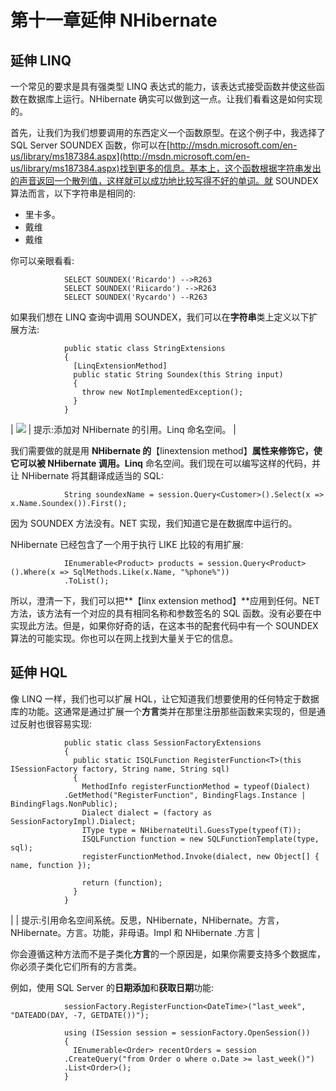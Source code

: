 # 第十一章延伸 NHibernate

## 延伸 LINQ

一个常见的要求是具有强类型 LINQ 表达式的能力，该表达式接受函数并使这些函数在数据库上运行。NHibernate 确实可以做到这一点。让我们看看这是如何实现的。

首先，让我们为我们想要调用的东西定义一个函数原型。在这个例子中，我选择了 SQL Server SOUNDEX 函数，你可以在[http://msdn.microsoft.com/en-us/library/ms187384.aspx](http://msdn.microsoft.com/en-us/library/ms187384.aspx)找到更多的信息。基本上，这个函数根据字符串发出的声音返回一个散列值，这样就可以成功地比较写得不好的单词。就 SOUNDEX 算法而言，以下字符串是相同的:

*   里卡多。
*   戴维
*   戴维

你可以亲眼看看:

```
            SELECT SOUNDEX('Ricardo') -->R263
            SELECT SOUNDEX('Riicardo') -->R263
            SELECT SOUNDEX('Rycardo') --R263

```

如果我们想在 LINQ 查询中调用 SOUNDEX，我们可以在**字符串**类上定义以下扩展方法:

```
            public static class StringExtensions
            {
              [LinqExtensionMethod]
              public static String Soundex(this String input)
              {
                throw new NotImplementedException();
              }
            }

```

| ![](../Images/tip.png) | 提示:添加对 NHibernate 的引用。Linq 命名空间。 |

我们需要做的就是用 **NHibernate 的**【linextension method】**属性来修饰它，使它可以被 NHibernate 调用。Linq** 命名空间。我们现在可以编写这样的代码，并让 NHibernate 将其翻译成适当的 SQL:

```
            String soundexName = session.Query<Customer>().Select(x => x.Name.Soundex()).First();

```

因为 SOUNDEX 方法没有。NET 实现，我们知道它是在数据库中运行的。

NHibernate 已经包含了一个用于执行 LIKE 比较的有用扩展:

```
            IEnumerable<Product> products = session.Query<Product>().Where(x => SqlMethods.Like(x.Name, "%phone%"))
            .ToList();

```

所以，澄清一下，我们可以把**【linx extension method】**应用到任何。NET 方法，该方法有一个对应的具有相同名称和参数签名的 SQL 函数。没有必要在中实现此方法。但是，如果你好奇的话，在这本书的配套代码中有一个 SOUNDEX 算法的可能实现。你也可以在网上找到大量关于它的信息。

## 延伸 HQL

像 LINQ 一样，我们也可以扩展 HQL，让它知道我们想要使用的任何特定于数据库的功能。这通常是通过扩展一个**方言**类并在那里注册那些函数来实现的，但是通过反射也很容易实现:

```
            public static class SessionFactoryExtensions
            {
              public static ISQLFunction RegisterFunction<T>(this ISessionFactory factory, String name, String sql)
              {
                MethodInfo registerFunctionMethod = typeof(Dialect)
            .GetMethod("RegisterFunction", BindingFlags.Instance | BindingFlags.NonPublic);
                Dialect dialect = (factory as SessionFactoryImpl).Dialect;
                IType type = NHibernateUtil.GuessType(typeof(T));
                ISQLFunction function = new SQLFunctionTemplate(type, sql);
                registerFunctionMethod.Invoke(dialect, new Object[] { name, function });

                return (function);
              }
            }

```

|  | 提示:引用命名空间系统。反思，NHibernate，NHibernate。方言，NHibernate。方言。功能，非母语。Impl 和 NHibernate .方言 |

你会遵循这种方法而不是子类化**方言**的一个原因是，如果你需要支持多个数据库，你必须子类化它们所有的方言类。

例如，使用 SQL Server 的**日期添加**和**获取日期**功能:

```
            sessionFactory.RegisterFunction<DateTime>("last_week", "DATEADD(DAY, -7, GETDATE())");

            using (ISession session = sessionFactory.OpenSession())
            {
              IEnumerable<Order> recentOrders = session
            .CreateQuery("from Order o where o.Date >= last_week()")
            .List<Order>();
            }

```